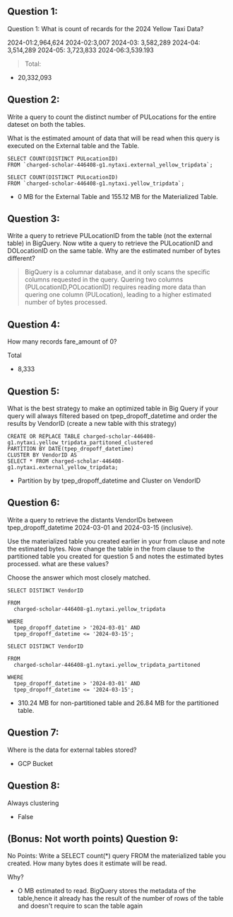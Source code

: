 ## Question 1:


Question 1: What is count of recards for the 2024 Yellow Taxi Data?

2024-01:2,964,624 2024-02:3,007 2024-03: 3,582,289 2024-04: 3,514,289 2024-05: 3,723,833 2024-06:3,539.193

> Total:

- 20,332,093

## Question 2:

Write a query to count the distinct number of PULocations for the entire dateset on both the tables.

What is the estimated amount of data that  will be read when this query is executed on the External table and the Table.

```
SELECT COUNT(DISTINCT PULocationID)
FROM `charged-scholar-446408-g1.nytaxi.external_yellow_tripdata`;

SELECT COUNT(DISTINCT PULocationID)
FROM `charged-scholar-446408-g1.nytaxi.yellow_tripdata`;

```
- 0 MB for the External Table and 155.12 MB for the Materialized Table.

## Question 3:

Write a query to retrieve PULocationID from the table (not the external table) in BigQuery. Now wtite a query to retrieve the PULocationID and DOLocationID on the same table. Why are the estimated number of bytes different?

> BigQuery is a columnar database, and it only scans the specific columns requested in the query. Quering two columns (PULocationID,POLocationID) requires reading more data than quering one column (PULocation), leading to a higher estimated number of bytes processed.
    

## Question 4:

How many records fare_amount of 0?

Total

- 8,333


## Question 5:
What is the best strategy to make an optimized table in Big Query if your query will always filtered based on tpep_dropoff_datetime and order the results by VendorID (create a new table with this strategy)

```
CREATE OR REPLACE TABLE charged-scholar-446408-g1.nytaxi.yellow_tripdata_partitoned_clustered
PARTITION BY DATE(tpep_dropoff_datetime)
CLUSTER BY VendorID AS
SELECT * FROM charged-scholar-446408-g1.nytaxi.external_yellow_tripdata;

```

- Partition by  by tpep_dropoff_datetime and Cluster on VendorID

## Question 6:
Write a query to retrieve the distants VendorIDs between tpep_dropoff_datetime 2024-03-01 and 2024-03-15 (inclusive).

Use the materialized table you created earlier in your from clause and note the estimated bytes. Now change the table in the from clause to the partitioned table you created for question 5 and notes the estimated bytes processed. what are these values?

Choose the answer which most closely matched.

```
SELECT DISTINCT VendorID

FROM 
  charged-scholar-446408-g1.nytaxi.yellow_tripdata

WHERE
  tpep_dropoff_datetime > '2024-03-01' AND
  tpep_dropoff_datetime <= '2024-03-15';

```

```
SELECT DISTINCT VendorID

FROM 
  charged-scholar-446408-g1.nytaxi.yellow_tripdata_partitoned

WHERE
  tpep_dropoff_datetime > '2024-03-01' AND
  tpep_dropoff_datetime <= '2024-03-15';

```

- 310.24 MB for non-partitioned table and 26.84 MB for the partitioned table.


## Question 7: 
Where is the data for external tables stored?

- GCP Bucket

## Question 8:
Always clustering

- False


## (Bonus: Not worth points) Question 9:

No Points: Write a SELECT count(*) query FROM the materialized table you created. How many bytes does it estimate will be read.

Why?

- O MB estimated to read. BigQuery stores the metadata of the table,hence it already has the result of the number of rows of the table and doesn't require to scan the table again